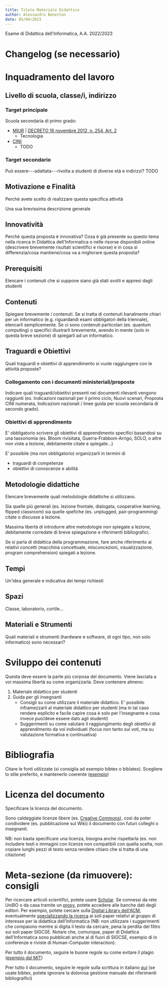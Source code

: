 ```yaml
---
title: Titolo Materiale Didattico
author: Alessandro Benetton
date: 05/04/2023
---
```


Esame di Didattica dell'Informatica, A.A. 2022/2023

# Changelog (se necessario)

# Inquadramento del lavoro

## Livello di scuola, classe/i, indirizzo

### Target principale
Scuola secondaria di primo grado:
- [MIUR](https://miur.gov.it/scuola-secondaria-di-primo-grado) | [DECRETO 16 novembre 2012, n. 254, Art. 2](https://www.normattiva.it/uri-res/N2Ls?urn:nir:ministero.istruzione.universita.e.ricerca:decreto:2012-11-16;254!vig=2022-09-01)
  - Tecnologia
- [CINI](https://www.consorzio-cini.it/index.php/it/component/attachments/download/745)
  - TODO

### Target secondario
Può essere---adattata---rivolta a studenti di diverse età e indirizzi?
TODO

## Motivazione e Finalità
Perché avete scelto di realizzare questa specifica attività

Una sua brevissima descrizione generale

## Innovatività
Perché questa proposta è innovativa? Cosa è già presente su questo tema nella ricerca in Didattica dell'Informatica o nelle risorse disponibili online (descrivere brevemente risultati scientifici e risorse) e in cosa si differenzia/cosa mantiene/cosa va a migliorare questa proposta?

## Prerequisiti
Elencare i contenuti che si suppone siano già stati svolti e appresi dagli studenti

## Contenuti
Spiegare brevemente i contenuti. Se si tratta di contenuti banalmente chiari per un informatico (e.g. riguardandi esami obbligatori della triennale), elencarli semplicemente. Se ci sono contenuti particolari (es. quantum computing) o specifici illustrarli brevemente, avendo in mente (solo in questa breve sezione) di spiegarli ad un informatico.

## Traguardi e Obiettivi
Quali traguardi e obiettivi di apprendimento si vuole raggiungere con le attività proposte?

### Collegamento con i documenti ministeriali/proposte
Indicare quali traguardi/obiettivi presenti nei documenti rilevanti vengono
raggiunti (es. Indicazioni nazionali per il primo ciclo, Nuovi scenari,
Proposta CINI numerata, Indicazioni nazionali / linee guida per scuola
secondaria di secondo grado).

### Obiettivi di apprendimento
E' obbligatorio scrivere gli obiettivi di apprendimento specifici basandosi su una tassonomia (es. Bloom rivisitata, Guerra-Frabboni-Arrigo, SOLO, o altre non viste a lezione, debitamente citate e spiegate...)

E' possibile (ma non obbligatorio) organizzarli in termini di
* traguardi di competenze
* obiettivi di conoscenze e abilità


## Metodologie didattiche
Elencare brevemente quali metodologie didattiche si utilizzano.

Sia quelle più generali (es. lezione frontale, dialogata, cooperative learning, flipped classroom) sia quelle spefiche (es. unplugged, pair-programming) citate o discusse a lezione.

Massima libertà di introdurre altre metodologie non spiegate a lezione, debitamente corredate di breve spiegazione e riferimenti bibliografici.

Se si parla di didattica della programmazione, fare anche riferimento ai relativi concetti (macchina concettuale, misconcezioni, visualizzazione, program comprehension) spiegati a lezione.

## Tempi
Un'idea generale e indicativa dei tempi richiesti

## Spazi
Classe, laboratorio, cortile...

## Materiali e Strumenti
Quali materiali e strumenti (hardware e software, di ogni tipo, non solo informatico) sono necessari?

# Sviluppo dei contenuti
Questa deve essere la parte più corposa del documento.
Viene lasciata a voi massima libertà su come organizzarla. 
Deve contenere almeno:
1. Materiale didattico per studenti
2. Guida per gli insegnanti
    * Consigli su come utilizzare il materiale didattico. E' possibile inframezzarli al materiale didattico per studenti (ma in tal caso rendere esplicito e facile capire cosa è solo per l'insegnante e cosa invece può/deve essere dato agli studenti)
    * Suggerimenti su come valutare il raggiungimento degli obiettivi di apprendimento da voi individuati (focus non tanto sui voti, ma su valutazione formativa e continuativa)

# Bibliografia
Citare le fonti utilizzate (si consiglia ad esempio bibtex o biblatex).
Scegliere lo stile preferito, e mantenerlo coerente ([esempio](https://www.acm.org/publications/authors/reference-formatting))

# Licenza del documento
Specificare la licenza del documento.

Sono caldeggiate licenze libere (es. [Creative Commons](https://creativecommons.org/licenses/by-sa/4.0/deed.it)), così da poter
condividere (es. pubblicazione sul Wiki) il documento con futuri
colleghi o insegnanti.

NB: non basta specificare una licenza, bisogna anche rispettarla (es. non includere testi o immagini con licenze non compatibili con quella scelta, non copiare lunghi pezzi di testo senza rendere chiaro che si tratta di una citazione)

# Meta-sezione (da rimuovere): consigli

Per ricercare articoli scientifici, potete usare [Scholar](https://scholar.google.com/). Se connessi da rete UniBO o da casa tramite un [proxy](https://sba.unibo.it/it/almare/servizi-e-strumenti-almare/ezproxy), potete accedere alle banche dati degli editori. Per esempio, potete cercare sulla [Digital Library dell'ACM](https://dl.acm.org/), eventualmente [specializzando la ricerca](https://dl.acm.org/sig/sigcse) ai soli paper relativi al gruppo di interesse per la didattica dell'Informatica (NB: non utilizzare i suggerimenti che compaiono mentre si digita il testo da cercare, pena la perdita del filtro sui soli paper SIGCSE. Notare che, comunque, paper di Didattica dell'Informatica sono pubblicati anche al di fuori di SIGCSE, esempio di in conferenze e riviste di Human-Computer interaction).

Per tutto il documento, seguire le buone regole su come evitare il plagio ([esempio dal MIT](https://integrity.mit.edu/handbook/writing-original-work))

Prer tutto il documento, seguire le regole sulla scrittura in italiano [qui](http://corsi.unibo.it/magistralesemiotica/Documents/Indicazioni%20per%20la%20redazione%20della%20tesi%20di%20laurea.pdf) (se usate bibtex, potete ignorare la dolorosa gestione manuale dei riferimenti bibliograifici)
